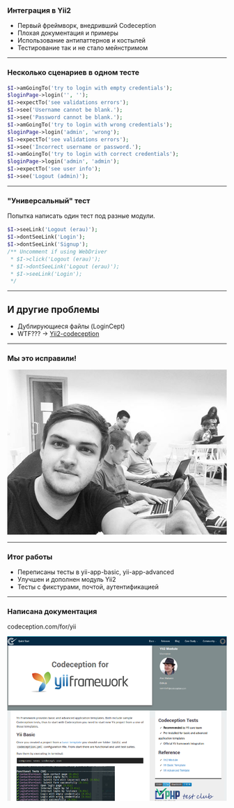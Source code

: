 ### Интеграция в Yii2

* Первый фреймворк, внедривший Codeception
* Плохая документация и примеры
* Использование антипаттернов и костылей
* Тестирование так и не стало мейнстримом

---

### Несколько сценариев в одном тесте

```php
$I->amGoingTo('try to login with empty credentials');
$loginPage->login('', '');
$I->expectTo('see validations errors');
$I->see('Username cannot be blank.');
$I->see('Password cannot be blank.');
$I->amGoingTo('try to login with wrong credentials');
$loginPage->login('admin', 'wrong');
$I->expectTo('see validations errors');
$I->see('Incorrect username or password.');
$I->amGoingTo('try to login with correct credentials');
$loginPage->login('admin', 'admin');
$I->expectTo('see user info');
$I->see('Logout (admin)');
```


---

### "Универсальный" тест

Попытка написать один тест под разные модули.

```php
$I->seeLink('Logout (erau)');
$I->dontSeeLink('Login');
$I->dontSeeLink('Signup');
/** Uncomment if using WebDriver
 * $I->click('Logout (erau)');
 * $I->dontSeeLink('Logout (erau)');
 * $I->seeLink('Login');
 */
```


---

## И другие проблемы

* Дублирующиеся файлы (LoginCept)
* WTF??? → [Yii2-codeception](https://github.com/yiisoft/yii2-codeception)

---

### Мы это исправили!

![](img/yiimeetup_photo.jpg)

---

### Итог работы

* Переписаны тесты в yii-app-basic, yii-app-advanced
* Улучшен и дополнен модуль Yii2
* Тесты с фикстурами, почтой, аутентификацией

---

### Написана документация

codeception.com/for/yii

![](img/yii_for.png)